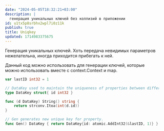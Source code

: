 ```yaml
---
date: "2024-05-05T18:32:21+03:00"
description: |
  генерация уникальных ключей без коллизий в приложении
id: u1tx5p8srbhx2wpl7i0z11k
publish: true
title: Uniqkey
updated: 1714983375675
---
```


Генерация уникальных ключей.
Хоть передача невидимых параметров нежелательна, иногда приходится прибегать к ней.

Данный код можно использовать для генерации ключей, которые можно использовать вместе с context.Context и map.

```go
var lastID int32 = 1

// DataKey used to maintain the uniqueness of properties between different packages.
type DataKey struct{ id int32 }

func (d DataKey) String() string {
	return strconv.Itoa(int(d.id))
}

// Gen generates new unique key for property.
func Gen() DataKey { return DataKey{id: atomic.AddInt32(&lastID, 1)} }
```
